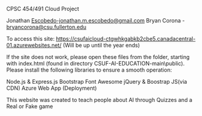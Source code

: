 CPSC 454/491 Cloud Project 

Jonathan Escobedo-jonathan.m.escobedo@gmail.com
Bryan Corona - bryancorona@csu.fullerton.edu

To access this site: https://csufaicloud-ctgwhkgabkb2cbe5.canadacentral-01.azurewebsites.net/ (Will be up until the year ends)

If the site does not work, please open these files from the folder, starting with index.html (found in directory CSUF-AI-EDUCATION-main\public). Please install the following libraries to ensure a smooth operation:

Node.js & Express.js
Bootstrap
Font Awesome
jQuery & Boostrap JS(via CDN)
Azure Web App (Deployment)

This website was created to teach people about AI through Quizzes and a Real or Fake game
